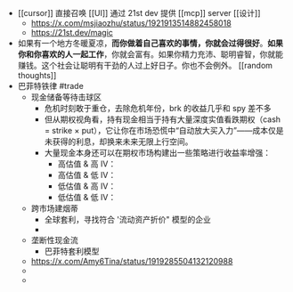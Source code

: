 - [[cursor]] 直接召唤 [[UI]] 通过 21st dev 提供 [[mcp]] server [[设计]]
	- https://x.com/msjiaozhu/status/1921913514882458018
	- https://21st.dev/magic
- 如果有一个地方冬暖夏凉，**而你做着自己喜欢的事情，你就会过得很好**。**如果你和你喜欢的人一起工作**，你就会富有。如果你精力充沛、聪明睿智，你就能赚钱。这个社会让聪明有干劲的人过上好日子。你也不会例外。 [[random thoughts]]
- 巴菲特铁律 #trade
	- 现金储备等待击球区
		- 危机时刻敢于重仓，去除危机年份，brk 的收益几乎和 spy 差不多
		- 但从期权视角看，持有现金相当于持有大量深度实值看跌期权（cash = strike × put），它让你在市场恐慌中“自动放大买入力”——成本仅是未获得的利息，却换来未来无限上行空间。
		- 大量现金本身还可以在期权市场构建出一些策略进行收益率增强：
			- 高估值 & 高 IV：
			- 高估值 & 低 IV：
			- 低估值 & 高 IV：
			- 低估值 & 低 IV：
	- 跨市场建烟蒂
		- 全球套利，寻找符合 '流动资产折价" 模型的企业
		-
	- 垄断性现金流
		- 巴菲特套利模型
	- https://x.com/Amy6Tina/status/1919285504132120988
	-
	-